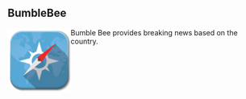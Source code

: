 ## BumbleBee

<a href=""><img src="https://github.com/spkdroid/BumbleBee/blob/master/App_Icon.png" align="left" height="125" width="125" ></a>

Bumble Bee provides breaking news based on the country.

